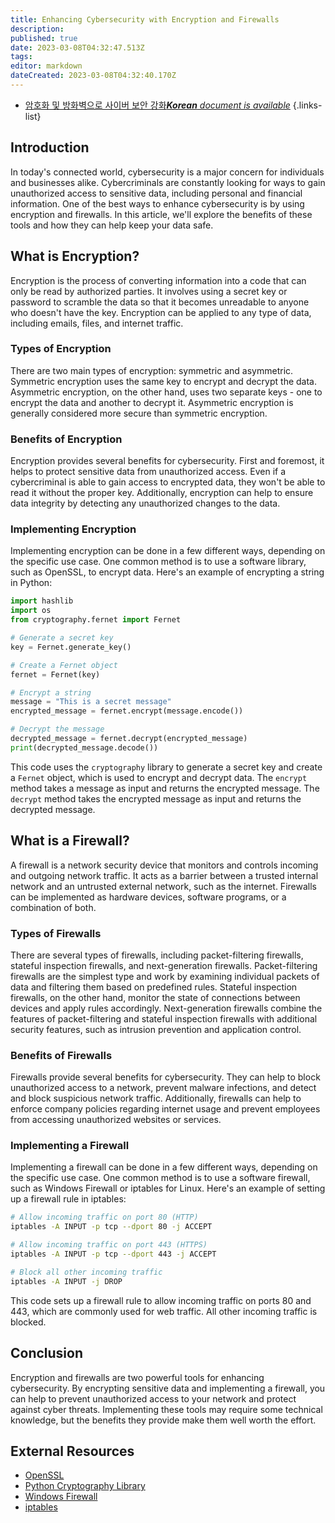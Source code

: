 ```yaml
---
title: Enhancing Cybersecurity with Encryption and Firewalls
description: 
published: true
date: 2023-03-08T04:32:47.513Z
tags: 
editor: markdown
dateCreated: 2023-03-08T04:32:40.170Z
---
```


- [암호화 및 방화벽으로 사이버 보안 강화***Korean** document is available*](/ko/Knowledge-base/Common/enhancing-cybersecurity-with-encryption-and-firewalls)
{.links-list}



## Introduction
In today's connected world, cybersecurity is a major concern for individuals and businesses alike. Cybercriminals are constantly looking for ways to gain unauthorized access to sensitive data, including personal and financial information. One of the best ways to enhance cybersecurity is by using encryption and firewalls. In this article, we'll explore the benefits of these tools and how they can help keep your data safe.

## What is Encryption?
Encryption is the process of converting information into a code that can only be read by authorized parties. It involves using a secret key or password to scramble the data so that it becomes unreadable to anyone who doesn't have the key. Encryption can be applied to any type of data, including emails, files, and internet traffic.

### Types of Encryption
There are two main types of encryption: symmetric and asymmetric. Symmetric encryption uses the same key to encrypt and decrypt the data. Asymmetric encryption, on the other hand, uses two separate keys - one to encrypt the data and another to decrypt it. Asymmetric encryption is generally considered more secure than symmetric encryption.

### Benefits of Encryption
Encryption provides several benefits for cybersecurity. First and foremost, it helps to protect sensitive data from unauthorized access. Even if a cybercriminal is able to gain access to encrypted data, they won't be able to read it without the proper key. Additionally, encryption can help to ensure data integrity by detecting any unauthorized changes to the data.

### Implementing Encryption
Implementing encryption can be done in a few different ways, depending on the specific use case. One common method is to use a software library, such as OpenSSL, to encrypt data. Here's an example of encrypting a string in Python:

```python
import hashlib
import os
from cryptography.fernet import Fernet

# Generate a secret key
key = Fernet.generate_key()

# Create a Fernet object
fernet = Fernet(key)

# Encrypt a string
message = "This is a secret message"
encrypted_message = fernet.encrypt(message.encode())

# Decrypt the message
decrypted_message = fernet.decrypt(encrypted_message)
print(decrypted_message.decode())
```

This code uses the `cryptography` library to generate a secret key and create a `Fernet` object, which is used to encrypt and decrypt data. The `encrypt` method takes a message as input and returns the encrypted message. The `decrypt` method takes the encrypted message as input and returns the decrypted message.

## What is a Firewall?
A firewall is a network security device that monitors and controls incoming and outgoing network traffic. It acts as a barrier between a trusted internal network and an untrusted external network, such as the internet. Firewalls can be implemented as hardware devices, software programs, or a combination of both.

### Types of Firewalls
There are several types of firewalls, including packet-filtering firewalls, stateful inspection firewalls, and next-generation firewalls. Packet-filtering firewalls are the simplest type and work by examining individual packets of data and filtering them based on predefined rules. Stateful inspection firewalls, on the other hand, monitor the state of connections between devices and apply rules accordingly. Next-generation firewalls combine the features of packet-filtering and stateful inspection firewalls with additional security features, such as intrusion prevention and application control.

### Benefits of Firewalls
Firewalls provide several benefits for cybersecurity. They can help to block unauthorized access to a network, prevent malware infections, and detect and block suspicious network traffic. Additionally, firewalls can help to enforce company policies regarding internet usage and prevent employees from accessing unauthorized websites or services.

### Implementing a Firewall
Implementing a firewall can be done in a few different ways, depending on the specific use case. One common method is to use a software firewall, such as Windows Firewall or iptables for Linux. Here's an example of setting up a firewall rule in iptables:

```bash
# Allow incoming traffic on port 80 (HTTP)
iptables -A INPUT -p tcp --dport 80 -j ACCEPT

# Allow incoming traffic on port 443 (HTTPS)
iptables -A INPUT -p tcp --dport 443 -j ACCEPT

# Block all other incoming traffic
iptables -A INPUT -j DROP
```

This code sets up a firewall rule to allow incoming traffic on ports 80 and 443, which are commonly used for web traffic. All other incoming traffic is blocked.

## Conclusion
Encryption and firewalls are two powerful tools for enhancing cybersecurity. By encrypting sensitive data and implementing a firewall, you can help to prevent unauthorized access to your network and protect against cyber threats. Implementing these tools may require some technical knowledge, but the benefits they provide make them well worth the effort.

## External Resources
- [OpenSSL](https://www.openssl.org/)
- [Python Cryptography Library](https://cryptography.io/en/latest/)
- [Windows Firewall](https://docs.microsoft.com/en-us/windows/security/threat-protection/windows-firewall/windows-firewall-with-advanced-security)
- [iptables](https://linux.die.net/man/8/iptables)